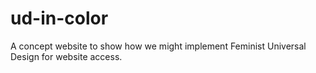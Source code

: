 # ud-in-color
A concept website to show how we might implement Feminist Universal Design for website access. 
